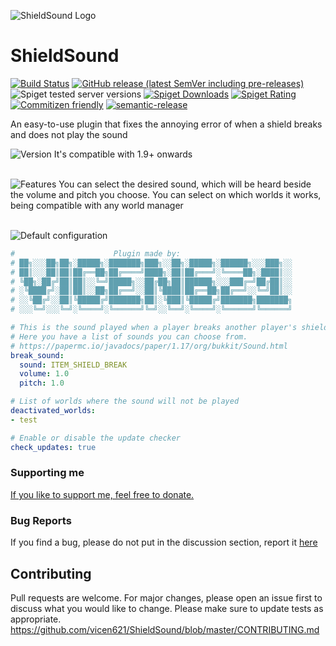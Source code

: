 ![ShieldSound Logo](https://cdn.discordapp.com/attachments/750934684887941140/985646674020016198/3.png)

# ShieldSound

[![Build Status](https://github.com/Vicen621/ShieldSound/workflows/Build/badge.svg)](../../actions?query=workflow%3ABuild)
[![GitHub release (latest SemVer including pre-releases)](https://img.shields.io/github/v/release/Vicen621/ShieldSound?include_prereleases&label=release)](../../releases)
![Spiget tested server versions](https://img.shields.io/badge/tested%20versions-1.9--1.19-blue)
[![Spiget Downloads](https://img.shields.io/spiget/downloads/102577)](https://www.spigotmc.org/resources/1-9-1-19-shieldsound.102577/)
[![Spiget Rating](https://img.shields.io/spiget/rating/102577)](https://www.spigotmc.org/resources/1-9-1-19-shieldsound.102577/)
[![Commitizen friendly](https://img.shields.io/badge/commitizen-friendly-brightgreen.svg)](http://commitizen.github.io/cz-cli/)
[![semantic-release](https://img.shields.io/badge/%20%20%F0%9F%93%A6%F0%9F%9A%80-semantic--release-e10079.svg)](https://github.com/semantic-release/semantic-release)


An easy-to-use plugin that fixes the annoying error of when a shield breaks and does not play the sound


![Version](https://cdn.discordapp.com/attachments/750934684887941140/985647024525422632/v.png)
It's compatible with 1.9+ onwards
<br><br>

![Features](https://cdn.discordapp.com/attachments/750934684887941140/985646674233946112/feature.png)
You can select the desired sound, which will be heard beside the volume and pitch you choose.
You can select on which worlds it works, being compatible with any world manager
<br><br>

![Default configuration](https://cdn.discordapp.com/attachments/750934684887941140/985647790589894656/dg.png)
```yaml
#                      Plugin made by:
# ██╗░░░██╗██╗░█████╗░███████╗███╗░░██╗░█████╗░██████╗░░░███╗░░
# ██║░░░██║██║██╔══██╗██╔════╝████╗░██║██╔═══╝░╚════██╗░████║░░
# ╚██╗░██╔╝██║██║░░╚═╝█████╗░░██╔██╗██║██████╗░░░███╔═╝██╔██║░░
# ░╚████╔╝░██║██║░░██╗██╔══╝░░██║╚████║██╔══██╗██╔══╝░░╚═╝██║░░
# ░░╚██╔╝░░██║╚█████╔╝███████╗██║░╚███║╚█████╔╝███████╗███████╗
# ░░░╚═╝░░░╚═╝░╚════╝░╚══════╝╚═╝░░╚══╝░╚════╝░╚══════╝╚══════╝

# This is the sound played when a player breaks another player's shield.
# Here you have a list of sounds you can choose from.
# https://papermc.io/javadocs/paper/1.17/org/bukkit/Sound.html
break_sound:
  sound: ITEM_SHIELD_BREAK
  volume: 1.0
  pitch: 1.0

# List of worlds where the sound will not be played
deactivated_worlds:
- test

# Enable or disable the update checker
check_updates: true
```

### Supporting me
[If you like to support me, feel free to donate.](https://paypal.me/Vicen621)

### Bug Reports
If you find a bug, please do not put in the discussion section, report it [here](https://github.com/vicen621/ShieldSound/issues/new/choose)

## Contributing
Pull requests are welcome. For major changes, please open an issue first to discuss what you would like to change.
Please make sure to update tests as appropriate.
https://github.com/vicen621/ShieldSound/blob/master/CONTRIBUTING.md
